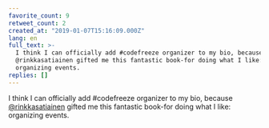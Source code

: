```yaml
---
favorite_count: 9
retweet_count: 2
created_at: "2019-01-07T15:16:09.000Z"
lang: en
full_text: >-
  I think I can officially add #codefreeze organizer to my bio, because
  @rinkkasatiainen gifted me this fantastic book-for doing what I like:
  organizing events.
replies: []
---
```


I think I can officially add #codefreeze organizer to my bio, because
[@rinkkasatiainen](https://twitter.com/rinkkasatiainen) gifted me this fantastic
book-for doing what I like: organizing events.
